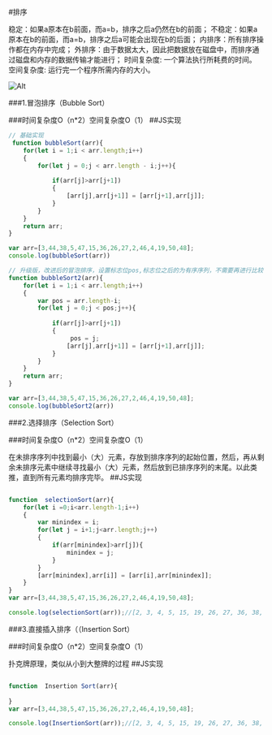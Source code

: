 #排序

稳定：如果a原本在b前面，而a=b，排序之后a仍然在b的前面；
不稳定：如果a原本在b的前面，而a=b，排序之后a可能会出现在b的后面；
内排序：所有排序操作都在内存中完成；
外排序：由于数据太大，因此把数据放在磁盘中，而排序通过磁盘和内存的数据传输才能进行；
时间复杂度: 一个算法执行所耗费的时间。
空间复杂度: 运行完一个程序所需内存的大小。

![Alt](../images/on.png)


###1.冒泡排序（Bubble Sort）

###时间复杂度O（n*2）空间复杂度O（1）
##JS实现
```javascript
// 基础实现
 function bubbleSort(arr){
    for(let i = 1;i < arr.length;i++)
    {
        for(let j = 0;j < arr.length - i;j++){
        
            if(arr[j]>arr[j+1])
            {
                [arr[j],arr[j+1]] = [arr[j+1],arr[j]];
            }
        }
    }
    return arr;
}

var arr=[3,44,38,5,47,15,36,26,27,2,46,4,19,50,48];
console.log(bubbleSort(arr))
```

```javascript
// 升级版，改进后的冒泡排序，设置标志位pos,标志位之后的为有序序列，不需要再进行比较
function bubbleSort2(arr){
    for(let i = 1;i < arr.length;i++)
    {
        var pos = arr.length-i;
        for(let j = 0;j < pos;j++){
        
            if(arr[j]>arr[j+1])
            {
                 pos = j;
                [arr[j],arr[j+1]] = [arr[j+1],arr[j]];
            }
        }
    }
    return arr;
}

var arr=[3,44,38,5,47,15,36,26,27,2,46,4,19,50,48];
console.log(bubbleSort2(arr))
```

###2.选择排序（Selection Sort）


###时间复杂度O（n*2）空间复杂度O（1）

在未排序序列中找到最小（大）元素，存放到排序序列的起始位置，然后，再从剩余未排序元素中继续寻找最小（大）元素，然后放到已排序序列的末尾。以此类推，直到所有元素均排序完毕。
##JS实现
```javascript

function  selectionSort(arr){
    for(let i =0;i<arr.length-1;i++)
    {
        var minindex = i;
        for(let j = i+1;j<arr.length;j++)
        {
            if(arr[minindex]>arr[j]){
                minindex = j;
            }
        }
        [arr[minindex],arr[i]] = [arr[i],arr[minindex]];
    }
}
var arr=[3,44,38,5,47,15,36,26,27,2,46,4,19,50,48];

console.log(selectionSort(arr));//[2, 3, 4, 5, 15, 19, 26, 27, 36, 38, 44, 46, 47, 48, 50]

```

###3.直接插入排序（（Insertion Sort）


###时间复杂度O（n*2）空间复杂度O（1）

扑克牌原理，类似从小到大整牌的过程
##JS实现
```javascript

function  Insertion Sort(arr){
   
}
var arr=[3,44,38,5,47,15,36,26,27,2,46,4,19,50,48];

console.log(InsertionSort(arr));//[2, 3, 4, 5, 15, 19, 26, 27, 36, 38, 44, 46, 47, 48, 50]

```